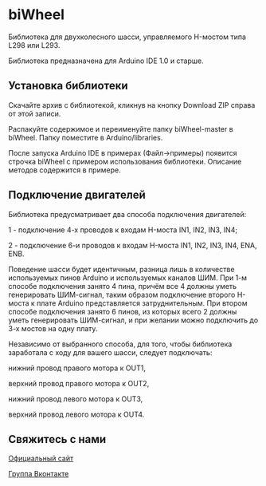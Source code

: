 biWheel
=======
Библиотека для двухколесного шасси, управляемого H-мостом типа L298 или L293. 

Библиотека предназначена для Arduino IDE 1.0 и старше.

Установка библиотеки
-------
Скачайте архив с библиотекой, кликнув на кнопку Download ZIP справа от этой записи. 

Распакуйте содержимое и переименуйте папку biWheel-master в biWheel. Папку поместите в Arduino/libraries. 

После запуска Arduino IDE в примерах (Файл->примеры) появится строчка biWheel с примером использования библиотеки. 
Описание методов содержится в примере.

Подключение двигателей
-------

Библиотека предусматривает два способа подключения двигателей:

1 - подключение 4-х проводов к входам H-моста IN1, IN2, IN3, IN4;

2 - подключение 6-и проводов к входам H-моста IN1, IN2, IN3, IN4, ENA, ENB.

Поведение шасси будет идентичным, разница лишь в количестве используемых пинов Arduino и используемых каналов ШИМ. При 1-м способе подключения занято 4 пина, причём все 4 должны уметь генерировать ШИМ-сигнал, таким образом подключение второго H-моста к плате Arduino представляется затруднительным. При втором способе подключения занято 6 пинов, из которых всего 2 должны уметь генерировать ШИМ-сигнал, и при желании можно подключить до 3-х мостов на одну плату.

Независимо от выбранного способа, для того, чтобы библиотека заработала с ходу для вашего шасси, следует подключать:

нижний провод правого мотора к OUT1,

верхний провод правого мотора к OUT2,

нижний провод левого мотора к OUT3,

верхний провод левого мотора к OUT4.




Свяжитесь с нами
-------
[Официальный сайт](www.skbrii.ru)

[Группа Вконтакте](www.vk.com/skbrii)







